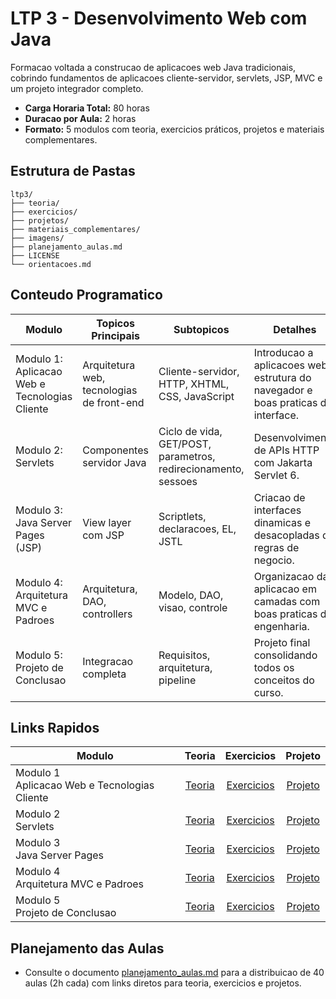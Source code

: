 # LTP 3 - Desenvolvimento Web com Java

Formacao voltada a construcao de aplicacoes web Java tradicionais, cobrindo fundamentos de aplicacoes cliente-servidor, servlets, JSP, MVC e um projeto integrador completo.

- **Carga Horaria Total:** 80 horas  
- **Duracao por Aula:** 2 horas  
- **Formato:** 5 modulos com teoria, exercicios práticos, projetos e materiais complementares.

## Estrutura de Pastas
```
ltp3/
├── teoria/
├── exercicios/
├── projetos/
├── materiais_complementares/
├── imagens/
├── planejamento_aulas.md
├── LICENSE
└── orientacoes.md
```

## Conteudo Programatico
| Modulo | Topicos Principais | Subtopicos | Detalhes |
|--------|-------------------|-----------|----------|
| Modulo 1: Aplicacao Web e Tecnologias Cliente | Arquitetura web, tecnologias de front-end | Cliente-servidor, HTTP, XHTML, CSS, JavaScript | Introducao a aplicacoes web, estrutura do navegador e boas praticas de interface. |
| Modulo 2: Servlets | Componentes servidor Java | Ciclo de vida, GET/POST, parametros, redirecionamento, sessoes | Desenvolvimento de APIs HTTP com Jakarta Servlet 6. |
| Modulo 3: Java Server Pages (JSP) | View layer com JSP | Scriptlets, declaracoes, EL, JSTL | Criacao de interfaces dinamicas e desacopladas de regras de negocio. |
| Modulo 4: Arquitetura MVC e Padroes | Arquitetura, DAO, controllers | Modelo, DAO, visao, controle | Organizacao da aplicacao em camadas com boas praticas de engenharia. |
| Modulo 5: Projeto de Conclusao | Integracao completa | Requisitos, arquitetura, pipeline | Projeto final consolidando todos os conceitos do curso. |

## Links Rapidos
| Modulo | Teoria | Exercicios | Projeto |
|--------|:------:|:----------:|:-------:|
| Modulo 1<br>Aplicacao Web e Tecnologias Cliente | [Teoria](teoria/modulo_01_aplicacao_web_e_tecnologias_cliente.md) | [Exercicios](exercicios/modulo_01_exercicios_aplicacao_web_e_tecnologias_cliente.md) | [Projeto](projetos/modulo_01_projeto_aplicacao_web_e_tecnologias_cliente.md) |
| Modulo 2<br>Servlets | [Teoria](teoria/modulo_02_servlets.md) | [Exercicios](exercicios/modulo_02_exercicios_servlets.md) | [Projeto](projetos/modulo_02_projeto_servlets.md) |
| Modulo 3<br>Java Server Pages | [Teoria](teoria/modulo_03_java_server_pages.md) | [Exercicios](exercicios/modulo_03_exercicios_java_server_pages.md) | [Projeto](projetos/modulo_03_projeto_java_server_pages.md) |
| Modulo 4<br>Arquitetura MVC e Padroes | [Teoria](teoria/modulo_04_arquitetura_mvc_e_padroes_de_projeto.md) | [Exercicios](exercicios/modulo_04_exercicios_arquitetura_mvc_e_padroes_de_projeto.md) | [Projeto](projetos/modulo_04_projeto_arquitetura_mvc_e_padroes_de_projeto.md) |
| Modulo 5<br>Projeto de Conclusao | [Teoria](teoria/modulo_05_projeto_de_conclusao.md) | [Exercicios](exercicios/modulo_05_exercicios_projeto_de_conclusao.md) | [Projeto](projetos/modulo_05_projeto_projeto_de_conclusao.md) |

## Planejamento das Aulas
- Consulte o documento [planejamento_aulas.md](planejamento_aulas.md) para a distribuicao de 40 aulas (2h cada) com links diretos para teoria, exercicios e projetos.
